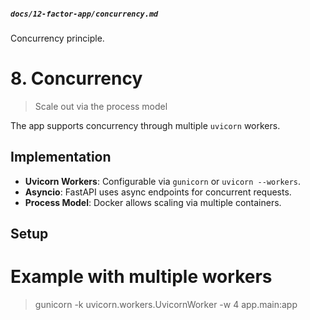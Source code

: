 
##### `docs/12-factor-app/concurrency.md`
Concurrency principle.

# 8. Concurrency

> Scale out via the process model

The app supports concurrency through multiple `uvicorn` workers.

## Implementation
- **Uvicorn Workers**: Configurable via `gunicorn` or `uvicorn --workers`.
- **Asyncio**: FastAPI uses async endpoints for concurrent requests.
- **Process Model**: Docker allows scaling via multiple containers.

## Setup

# Example with multiple workers
> gunicorn -k uvicorn.workers.UvicornWorker -w 4 app.main:app